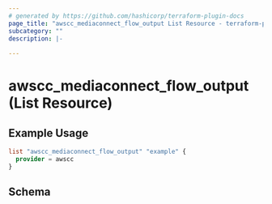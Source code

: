 ```yaml
---
# generated by https://github.com/hashicorp/terraform-plugin-docs
page_title: "awscc_mediaconnect_flow_output List Resource - terraform-provider-awscc"
subcategory: ""
description: |-
  
---
```


# awscc_mediaconnect_flow_output (List Resource)



## Example Usage

```terraform
list "awscc_mediaconnect_flow_output" "example" {
  provider = awscc
}
```

<!-- schema generated by tfplugindocs -->
## Schema
